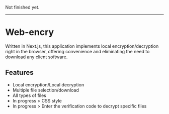 Not finished yet.


-----

# Web-encry

Written in Next.js, this application implements local encryption/decryption right in the browser, offering convenience and eliminating the need to download any client software.

## Features

- Local encryption/Local decryption
- Multiple file selection/download
- All types of files
- In progress > CSS style 
- In progress > Enter the verification code to decrypt specific files